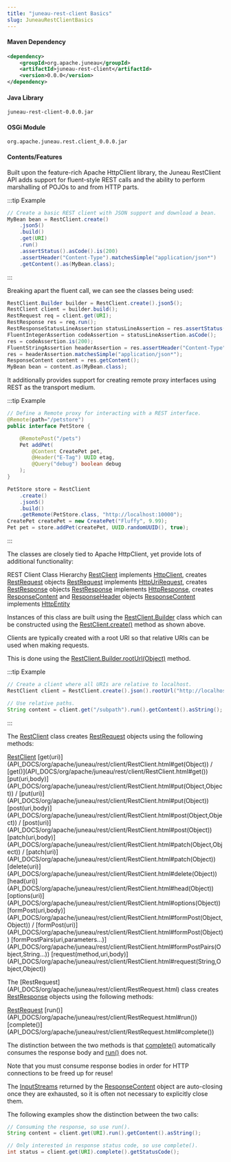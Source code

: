 ```yaml
---
title: "juneau-rest-client Basics"
slug: JuneauRestClientBasics
---
```


#### Maven Dependency

```xml
<dependency>
    <groupId>org.apache.juneau</groupId>
    <artifactId>juneau-rest-client</artifactId>
    <version>0.0.0</version>
</dependency>
```

#### Java Library

```text
juneau-rest-client-0.0.0.jar
```

#### OSGi Module

```text
org.apache.juneau.rest.client_0.0.0.jar
```

#### Contents/Features

Built upon the feature-rich Apache HttpClient library, the Juneau RestClient API adds support for fluent-style REST 
calls and the ability to perform marshalling of POJOs to and from HTTP parts.

:::tip Example
```java
// Create a basic REST client with JSON support and download a bean.
MyBean bean = RestClient.create()
    .json5()
    .build()
    .get(URI)
    .run()
    .assertStatus().asCode().is(200)
    .assertHeader("Content-Type").matchesSimple("application/json*")
    .getContent().as(MyBean.class);
```
:::

Breaking apart the fluent call, we can see the classes being used:

```java
RestClient.Builder builder = RestClient.create().json5();
RestClient client = builder.build();
RestRequest req = client.get(URI);
RestResponse res = req.run();
RestResponseStatusLineAssertion statusLineAssertion = res.assertStatus();
FluentIntegerAssertion codeAssertion = statusLineAssertion.asCode();
res = codeAssertion.is(200);
FluentStringAssertion headerAssertion = res.assertHeader("Content-Type");
res = headerAssertion.matchesSimple("application/json*");
ResponseContent content = res.getContent();
MyBean bean = content.as(MyBean.class);
```

It additionally provides support for creating remote proxy interfaces using REST as the transport medium.

:::tip Example
```java
// Define a Remote proxy for interacting with a REST interface.
@Remote(path="/petstore")
public interface PetStore {

    @RemotePost("/pets")
    Pet addPet(
        @Content CreatePet pet,
        @Header("E-Tag") UUID etag,
        @Query("debug") boolean debug
    );
}

PetStore store = RestClient
    .create()
    .json5()
    .build()
    .getRemote(PetStore.class, "http://localhost:10000");
CreatePet createPet = new CreatePet("Fluffy", 9.99);
Pet pet = store.addPet(createPet, UUID.randomUUID(), true);
```
:::

The classes are closely tied to Apache HttpClient, yet provide lots of additional functionality:

<tree>
<node-0>REST Client Class Hierarchy</node-0>
<node-1><java-class><a href="/site/apidocs/org/apache/juneau/rest/client/RestClient.html" target="_blank">RestClient</a></java-class> implements <a href="https://hc.apache.org/httpcomponents-client-4.5.x/current/httpclient/apidocs/org/apache/http/client/HttpClient.html" target="_blank">HttpClient</a>, creates <a href="/site/apidocs/org/apache/juneau/rest/client/RestRequest.html" target="_blank">RestRequest</a> objects</node-1>
<node-1><java-class><a href="/site/apidocs/org/apache/juneau/rest/client/RestRequest.html" target="_blank">RestRequest</a></java-class> implements <a href="https://hc.apache.org/httpcomponents-client-4.5.x/current/httpclient/apidocs/org/apache/http/client/methods/HttpUriRequest.html" target="_blank">HttpUriRequest</a>, creates <a href="/site/apidocs/org/apache/juneau/rest/client/RestResponse.html" target="_blank">RestResponse</a> objects</node-1>
<node-1><java-class><a href="/site/apidocs/org/apache/juneau/rest/client/RestResponse.html" target="_blank">RestResponse</a></java-class> implements <a href="https://hc.apache.org/httpcomponents-core-4.4.x/current/httpcore/apidocs/org/apache/http/HttpResponse.html" target="_blank">HttpResponse</a>, creates <a href="/site/apidocs/org/apache/juneau/rest/client/ResponseContent.html" target="_blank">ResponseContent</a> and <a href="/site/apidocs/org/apache/juneau/rest/client/ResponseHeader.html" target="_blank">ResponseHeader</a> objects</node-1>
<node-1><java-class><a href="/site/apidocs/org/apache/juneau/rest/client/ResponseContent.html" target="_blank">ResponseContent</a></java-class> implements <a href="https://hc.apache.org/httpcomponents-core-4.4.x/current/httpcore/apidocs/org/apache/http/HttpEntity.html" target="_blank">HttpEntity</a></node-1>
</tree>

Instances of this class are built using the <a href="/site/apidocs/org/apache/juneau/rest/client/RestClient.Builder.html" target="_blank">RestClient.Builder</a> 
class which can be constructed using the [RestClient.create()](API_DOCS/org/apache/juneau/rest/client/RestClient.html#create()) 
method as shown above.

Clients are typically created with a root URI so that relative URIs can be used when making requests.

This is done using the [RestClient.Builder.rootUrl(Object)](API_DOCS/org/apache/juneau/rest/client/RestClient/Builder.html#rootUrl(Object)) 
method.

:::tip Example
```java
// Create a client where all URIs are relative to localhost.
RestClient client = RestClient.create().json().rootUrl("http://localhost:10000").build();

// Use relative paths.
String content = client.get("/subpath").run().getContent().asString();
```
:::

The <a href="/site/apidocs/org/apache/juneau/rest/client/RestClient.html" target="_blank">RestClient</a> class creates <a href="/site/apidocs/org/apache/juneau/rest/client/RestRequest.html" target="_blank">RestRequest</a> 
objects using the following methods:

<tree>
<node-0><java-class><a href="/site/apidocs/org/apache/juneau/rest/client/RestClient.html" target="_blank">RestClient</a></java-class></node-0>
<node-1><java-method>[get(uri)](API_DOCS/org/apache/juneau/rest/client/RestClient.html#get(Object)) / [get()](API_DOCS/org/apache/juneau/rest/client/RestClient.html#get())</java-method></node-1>
<node-1><java-method>[put(uri,body)](API_DOCS/org/apache/juneau/rest/client/RestClient.html#put(Object,Object)) / [put(uri)](API_DOCS/org/apache/juneau/rest/client/RestClient.html#put(Object))</java-method></node-1>
<node-1><java-method>[post(uri,body)](API_DOCS/org/apache/juneau/rest/client/RestClient.html#post(Object,Object)) / [post(uri)](API_DOCS/org/apache/juneau/rest/client/RestClient.html#post(Object))</java-method></node-1>
<node-1><java-method>[patch(uri,body)](API_DOCS/org/apache/juneau/rest/client/RestClient.html#patch(Object,Object)) / [patch(uri)](API_DOCS/org/apache/juneau/rest/client/RestClient.html#patch(Object))</java-method></node-1>
<node-1><java-method>[delete(uri)](API_DOCS/org/apache/juneau/rest/client/RestClient.html#delete(Object))</java-method></node-1>
<node-1><java-method>[head(uri)](API_DOCS/org/apache/juneau/rest/client/RestClient.html#head(Object))</java-method></node-1>
<node-1><java-method>[options(uri)](API_DOCS/org/apache/juneau/rest/client/RestClient.html#options(Object))</java-method></node-1>
<node-1><java-method>[formPost(uri,body)](API_DOCS/org/apache/juneau/rest/client/RestClient.html#formPost(Object,Object)) / [formPost(uri)](API_DOCS/org/apache/juneau/rest/client/RestClient.html#formPost(Object))</java-method></node-1>
<node-1><java-method>[formPostPairs(uri,parameters...)](API_DOCS/org/apache/juneau/rest/client/RestClient.html#formPostPairs(Object,String...))</java-method></node-1>
<node-1><java-method>[request(method,uri,body)](API_DOCS/org/apache/juneau/rest/client/RestClient.html#request(String,Object,Object))</java-method></node-1>
</tree>

The [RestRequest] (API_DOCS/org/apache/juneau/rest/client/RestRequest.html) class creates 
<a href="/site/apidocs/org/apache/juneau/rest/client/RestResponse.html" target="_blank">RestResponse</a> objects using the following methods:

<tree>
<node-0><java-class><a href="/site/apidocs/org/apache/juneau/rest/client/RestRequest.html" target="_blank">RestRequest</a></java-class></node-0>
<node-1><java-method>[run()](API_DOCS/org/apache/juneau/rest/client/RestRequest.html#run())</java-method></node-1>
<node-1><java-method>[complete()](API_DOCS/org/apache/juneau/rest/client/RestRequest.html#complete())</java-method></node-1>
</tree>

The distinction between the two methods is that [complete()](API_DOCS/org/apache/juneau/rest/client/RestRequest.html#complete()) 
automatically consumes the response body and [run()](API_DOCS/org/apache/juneau/rest/client/RestRequest.html#run())
does not.

Note that you must consume response bodies in order for HTTP connections to be freed up for reuse!

The <a href="https://docs.oracle.com/en/java/javase/17/docs/api/java.base/java/io/InputStream.html" target="_blank">InputStreams</a> returned by the <a href="/site/apidocs/org/apache/juneau/rest/client/ResponseContent.html" target="_blank">ResponseContent</a> 
object are auto-closing once they are exhausted, so it is often not necessary to explicitly close them.

The following examples show the distinction between the two calls:

```java
// Consuming the response, so use run().
String content = client.get(URI).run().getContent().asString();

// Only interested in response status code, so use complete().
int status = client.get(URI).complete().getStatusCode();
```
